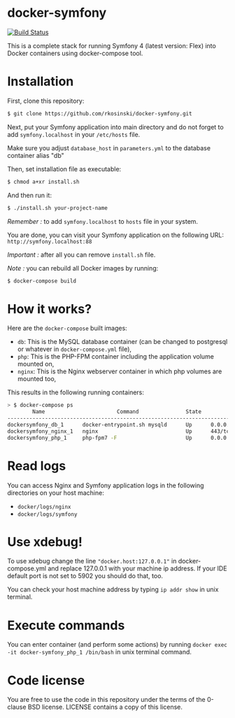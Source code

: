 docker-symfony
==============

[![Build Status](https://secure.travis-ci.org/rkosinski/docker-symfony.png?branch=master)](http://travis-ci.org/rkosinski/docker-symfony)


This is a complete stack for running Symfony 4 (latest version: Flex) into Docker containers using docker-compose tool.

# Installation

First, clone this repository:

```bash
$ git clone https://github.com/rkosinski/docker-symfony.git
```

Next, put your Symfony application into main directory and do not forget to add `symfony.localhost` in your `/etc/hosts` file.

Make sure you adjust `database_host` in `parameters.yml` to the database container alias "db"

Then, set installation file as executable:

```bash
$ chmod a+xr install.sh
```

And then run it:

```bash
$ ./install.sh your-project-name
```

_Remember :_ to add `symfony.localhost` to `hosts` file in your system.

You are done, you can visit your Symfony application on the following URL: `http://symfony.localhost:88`

_Important :_ after all you can remove `install.sh` file.

_Note :_ you can rebuild all Docker images by running:

```bash
$ docker-compose build
```

# How it works?

Here are the `docker-compose` built images:

* `db`: This is the MySQL database container (can be changed to postgresql or whatever in `docker-compose.yml` file),
* `php`: This is the PHP-FPM container including the application volume mounted on,
* `nginx`: This is the Nginx webserver container in which php volumes are mounted too,

This results in the following running containers:

```bash
> $ docker-compose ps
        Name                       Command               State              Ports
--------------------------------------------------------------------------------------------
dockersymfony_db_1      docker-entrypoint.sh mysqld      Up      0.0.0.0:3308->3306/tcp
dockersymfony_nginx_1   nginx                            Up      443/tcp, 0.0.0.0:88->80/tcp
dockersymfony_php_1     php-fpm7 -F                      Up      0.0.0.0:9000->9000/tcp
```

# Read logs

You can access Nginx and Symfony application logs in the following directories on your host machine:

* `docker/logs/nginx`
* `docker/logs/symfony`

# Use xdebug!

To use xdebug change the line `"docker.host:127.0.0.1"` in docker-compose.yml and replace 127.0.0.1 with your machine ip address.
If your IDE default port is not set to 5902 you should do that, too.

You can check your host machine address by typing `ip addr show` in unix terminal.

# Execute commands

You can enter container (and perform some actions) by running `docker exec -it docker-symfony_php_1 /bin/bash` in unix terminal command.

# Code license

You are free to use the code in this repository under the terms of the 0-clause BSD license. LICENSE contains a copy of this license.
